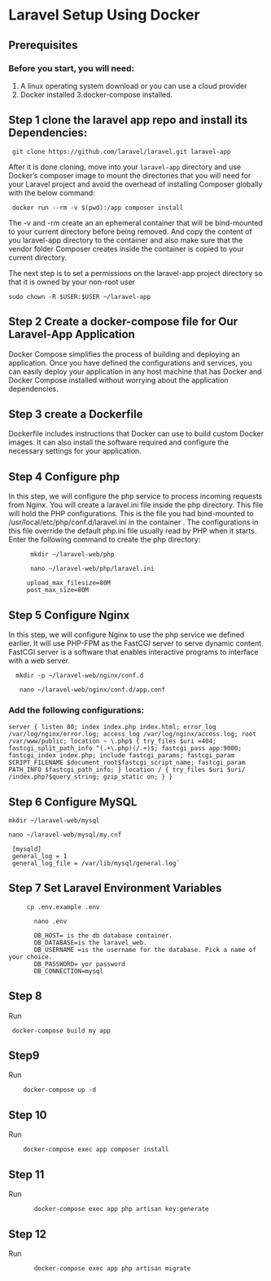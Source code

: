 # Laravel Setup Using Docker

## Prerequisites
### Before you start, you will need:

1.  A linux operating system download or you can use a cloud provider
2. Docker installed
3.docker-compose installed.

## Step 1 clone the laravel app repo and  install its Dependencies:
     git clone https://github.com/laravel/laravel.git laravel-app

After it is done cloning, move into your `laravel-app` directory and use Docker’s composer image to mount the directories that you will need for your Laravel project and avoid the overhead of installing Composer globally with the below command:

     docker run --rm -v $(pwd):/app composer install

The -v and -rm create an an ephemeral container that will be bind-mounted to your current directory before being removed. And copy the content of you laravel-app directory to the container and also make sure that the vendor folder Composer creates inside the container is copied to your current directory.

The next step is to set a permissions on the laravel-app project directory so that it is owned by your non-root user

    sudo chown -R $USER:$USER ~/laravel-app

## Step 2 Create a docker-compose file for Our Laravel-App Application
Docker Compose simplifies the process of building and deploying an application. Once you have defined the configurations and services, you can easily deploy your application in any host machine that has Docker and Docker Compose installed without worrying about the application dependencies.

## Step 3 create a Dockerfile
Dockerfile includes instructions that Docker can use to build custom Docker images. It can also install the software required and configure the necessary settings for your application.

## Step 4 Configure php
In this step, we will configure the php service to process incoming requests from Nginx. You will create a laravel.ini file inside the php directory. This file will hold the PHP configurations. This is the file you had bind-mounted to /usr/local/etc/php/conf.d/laravel.ini in the container . The configurations in this file override the default php.ini file usually read by PHP when it starts. Enter the following command to create the php directory:
          
          mkdir ~/laravel-web/php
             
          nano ~/laravel-web/php/laravel.ini

         upload_max_filesize=80M
         post_max_size=80M

## Step 5 Configure Nginx
In this step, we will configure Nginx to use the php service we defined earlier. It will use PHP-FPM as the FastCGI server to serve dynamic content. FastCGI server is a software that enables interactive programs to interface with a web server.
      
      mkdir -p ~/laravel-web/nginx/conf.d

       nano ~/laravel-web/nginx/conf.d/app.conf

### Add the following configurations:


  `server {
listen 80;
    index index.php index.html;
    error_log  /var/log/nginx/error.log;
    access_log /var/log/nginx/access.log;
    root /var/www/public;
    location ~ \.php$ {
try_files $uri =404;
        fastcgi_split_path_info ^(.+\.php)(/.+)$;
        fastcgi_pass app:9000;
        fastcgi_index index.php;
        include fastcgi_params;
        fastcgi_param SCRIPT_FILENAME $document_root$fastcgi_script_name;
        fastcgi_param PATH_INFO $fastcgi_path_info;
    }
location / {
try_files $uri $uri/ /index.php?$query_string;
        gzip_static on;
  }
}`

## Step 6 Configure MySQL
    mkdir ~/laravel-web/mysql
   
    nano ~/laravel-web/mysql/my.cnf
 	
     [mysqld]
     general_log = 1
     general_log_file = /var/lib/mysql/general.log`

## Step 7  Set Laravel Environment Variables

         cp .env.example .env

           nano .env

           DB_HOST= is the db database container.
           DB_DATABASE=is the laravel_web.
           DB_USERNAME =is the username for the database. Pick a name of your choice.
           DB_PASSWORD= yor password
           DB_CONNECTION=mysql

## Step 8
Run
     
     docker-compose build my app

## Step9
Run

        docker-compose up -d

## Step 10
Run

        docker-compose exec app composer install

## Step 11
Run

           docker-compose exec app php artisan key:generate

## Step 12
Run

           docker-compose exec app php artisan migrate 
